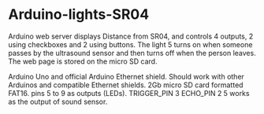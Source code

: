 # Arduino-lights-SR04


Arduino web server displays Distance from SR04,
and controls 4 outputs,
2 using checkboxes and 2 using buttons.
The light 5 turns on when someone passes by the
ultrasound sensor and then turns off when the person
leaves.
The web page is stored on the micro SD card.

Arduino Uno and official Arduino Ethernet
shield. Should work with other Arduinos and
compatible Ethernet shields.
2Gb micro SD card formatted FAT16.
pins 5 to 9 as outputs (LEDs).
TRIGGER_PIN  3
ECHO_PIN     2
5 works as the output of sound sensor.
